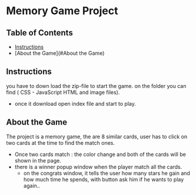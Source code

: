 # Memory Game Project

## Table of Contents

* [Instructions](#instructions)
* [About the Game](#About the Game)

## Instructions

you have to down load the zip-file to start the game. on the folder you can find ( CSS - JavaScript HTML and image files).
- once it download open index file and start to play.




## About the Game

The project is a memory game, the are 8 similar cards,  user has to click on two cards at the time to find the match ones.
- Once two cards match : the color change and both of the cards will be shown in the page.
- there is a winner popup window when the player match all the cards.
     + on the congrats window, it tells the user how many stars he gain and how much time he spends, with button ask him if he wants to play again..

